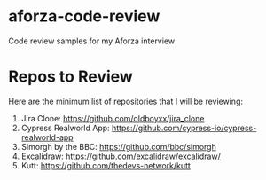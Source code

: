 # aforza-code-review
Code review samples for my Aforza interview

# Repos to Review
Here are the minimum list of repositories that I will be reviewing:
1. Jira Clone: https://github.com/oldboyxx/jira_clone
1. Cypress Realworld App: https://github.com/cypress-io/cypress-realworld-app
1. Simorgh by the BBC: https://github.com/bbc/simorgh
1. Excalidraw: https://github.com/excalidraw/excalidraw/
1. Kutt: https://github.com/thedevs-network/kutt

